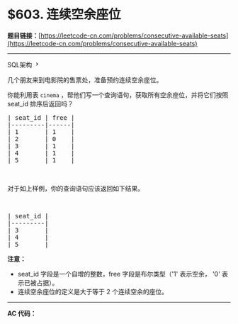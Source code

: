 # $603. 连续空余座位

**题目链接：**[https://leetcode-cn.com/problems/consecutive-available-seats](https://leetcode-cn.com/problems/consecutive-available-seats)

---

<div class="content__1Y2H">
 <div class="sql-schema-wrapper__1jqS">
  <a class="sql-schema-link__1VAC">SQL架构
   <svg viewbox="0 0 24 24" width="1em" height="1em" class="css-1lc17o4-icon">
    <path fill-rule="evenodd" d="M10 6L8.59 7.41 13.17 12l-4.58 4.59L10 18l6-6z"></path>
   </svg></a>
 </div>
 <div class="notranslate">
  <p>几个朋友来到电影院的售票处，准备预约连续空余座位。</p> 
  <p>你能利用表&nbsp;<code>cinema</code>&nbsp;，帮他们写一个查询语句，获取所有空余座位，并将它们按照 seat_id 排序后返回吗？</p> 
  <pre class="language-text">| seat_id | free |
|---------|------|
| 1       | 1    |
| 2       | 0    |
| 3       | 1    |
| 4       | 1    |
| 5       | 1    |
</pre> 
  <p>&nbsp;</p> 
  <p>对于如上样例，你的查询语句应该返回如下结果。</p> 
  <p>&nbsp;</p> 
  <pre class="language-text">| seat_id |
|---------|
| 3       |
| 4       |
| 5       |
</pre> 
  <p><strong>注意：</strong></p> 
  <ul> 
   <li>seat_id 字段是一个自增的整数，free 字段是布尔类型（'1' 表示空余， '0' 表示已被占据）。</li> 
   <li>连续空余座位的定义是大于等于 2 个连续空余的座位。</li> 
  </ul> 
 </div>
</div>

---

**AC 代码：**

```java

```